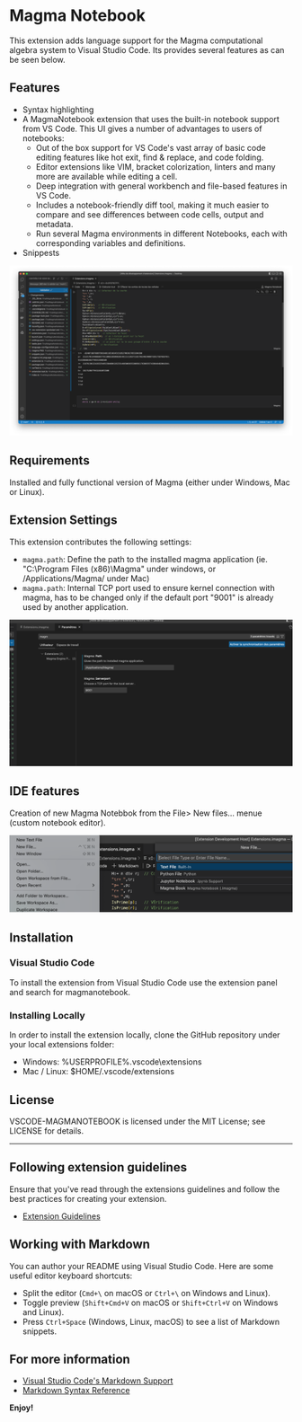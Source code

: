# Magma Notebook 

This extension adds language support for the Magma computational algebra system to Visual Studio Code. Its provides several features as can be seen below.

## Features

+ Syntax highlighting
+ A MagmaNotebook extension that uses the built-in notebook support from VS Code. This UI gives a number of advantages to users of notebooks:
  + Out of the box support for VS Code's vast array of basic code editing features like hot exit, find & replace, and code folding.
  + Editor extensions like VIM, bracket colorization, linters and many more are available while editing a cell.
  + Deep integration with general workbench and file-based features in VS Code.
  + Includes a notebook-friendly diff tool, making it much easier to compare and see differences between code cells, output and metadata.
  + Run several Magma environments in different Notebooks, each with corresponding variables and definitions.
+ Snippests

![alt text](https://github.com/kamel78/Magma-Notebook-Vscode/blob/main/images/screenshot1.png)

## Requirements

Installed and fully functional version of Magma (either under Windows, Mac or Linux).

## Extension Settings

This extension contributes the following settings:

* `magma.path`: Define the path to the installed magma application (ie. "C:\Program Files (x86)\Magma\" under windows, or /Applications/Magma/ under Mac)
* `magma.path`: Internal TCP port used to ensure kernel connection with magma, has to be changed only if the default port "9001" is already used by another application.

![alt text](https://github.com/kamel78/Magma-Notebook-Vscode/blob/main/images/screenshot2.png)

## IDE features

Creation of new Magma Notebbok from the File> New files... menue (custom notebook editor).

![alt text](https://github.com/kamel78/Magma-Notebook-Vscode/blob/main/images/screenshot3.png)


## Installation

### Visual Studio Code
To install the extension from Visual Studio Code use the extension panel and search for magmanotebook.

### Installing Locally
In order to install the extension locally, clone the GitHub repository under your local extensions folder:

+ Windows: %USERPROFILE%\.vscode\extensions
+ Mac / Linux: $HOME/.vscode/extensions

## License

VSCODE-MAGMANOTEBOOK is licensed under the MIT License; see LICENSE for details.


---

## Following extension guidelines

Ensure that you've read through the extensions guidelines and follow the best practices for creating your extension.

* [Extension Guidelines](https://code.visualstudio.com/api/references/extension-guidelines)

## Working with Markdown

You can author your README using Visual Studio Code. Here are some useful editor keyboard shortcuts:

* Split the editor (`Cmd+\` on macOS or `Ctrl+\` on Windows and Linux).
* Toggle preview (`Shift+Cmd+V` on macOS or `Shift+Ctrl+V` on Windows and Linux).
* Press `Ctrl+Space` (Windows, Linux, macOS) to see a list of Markdown snippets.

## For more information

* [Visual Studio Code's Markdown Support](http://code.visualstudio.com/docs/languages/markdown)
* [Markdown Syntax Reference](https://help.github.com/articles/markdown-basics/)

**Enjoy!**
